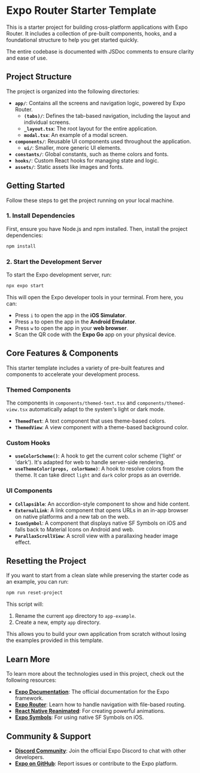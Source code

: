 # Expo Router Starter Template

This is a starter project for building cross-platform applications with Expo Router. It includes a collection of pre-built components, hooks, and a foundational structure to help you get started quickly.

The entire codebase is documented with JSDoc comments to ensure clarity and ease of use.

## Project Structure

The project is organized into the following directories:

- **`app/`**: Contains all the screens and navigation logic, powered by Expo Router.
  - **`(tabs)/`**: Defines the tab-based navigation, including the layout and individual screens.
  - **`_layout.tsx`**: The root layout for the entire application.
  - **`modal.tsx`**: An example of a modal screen.
- **`components/`**: Reusable UI components used throughout the application.
  - **`ui/`**: Smaller, more generic UI elements.
- **`constants/`**: Global constants, such as theme colors and fonts.
- **`hooks/`**: Custom React hooks for managing state and logic.
- **`assets/`**: Static assets like images and fonts.

## Getting Started

Follow these steps to get the project running on your local machine.

### 1. Install Dependencies

First, ensure you have Node.js and npm installed. Then, install the project dependencies:

```bash
npm install
```

### 2. Start the Development Server

To start the Expo development server, run:

```bash
npx expo start
```

This will open the Expo developer tools in your terminal. From here, you can:

- Press `i` to open the app in the **iOS Simulator**.
- Press `a` to open the app in the **Android Emulator**.
- Press `w` to open the app in your **web browser**.
- Scan the QR code with the **Expo Go** app on your physical device.

## Core Features & Components

This starter template includes a variety of pre-built features and components to accelerate your development process.

### Themed Components

The components in `components/themed-text.tsx` and `components/themed-view.tsx` automatically adapt to the system's light or dark mode.

- **`ThemedText`**: A text component that uses theme-based colors.
- **`ThemedView`**: A view component with a theme-based background color.

### Custom Hooks

- **`useColorScheme()`**: A hook to get the current color scheme ('light' or 'dark'). It's adapted for web to handle server-side rendering.
- **`useThemeColor(props, colorName)`**: A hook to resolve colors from the theme. It can take direct `light` and `dark` color props as an override.

### UI Components

- **`Collapsible`**: An accordion-style component to show and hide content.
- **`ExternalLink`**: A link component that opens URLs in an in-app browser on native platforms and a new tab on the web.
- **`IconSymbol`**: A component that displays native SF Symbols on iOS and falls back to Material Icons on Android and web.
- **`ParallaxScrollView`**: A scroll view with a parallaxing header image effect.

## Resetting the Project

If you want to start from a clean slate while preserving the starter code as an example, you can run:

```bash
npm run reset-project
```

This script will:
1. Rename the current `app` directory to `app-example`.
2. Create a new, empty `app` directory.

This allows you to build your own application from scratch without losing the examples provided in this template.

## Learn More

To learn more about the technologies used in this project, check out the following resources:

- **[Expo Documentation](https://docs.expo.dev/)**: The official documentation for the Expo framework.
- **[Expo Router](https://docs.expo.dev/router/introduction/)**: Learn how to handle navigation with file-based routing.
- **[React Native Reanimated](https://docs.swmansion.com/react-native-reanimated/)**: For creating powerful animations.
- **[Expo Symbols](https://docs.expo.dev/versions/latest/sdk/symbols/)**: For using native SF Symbols on iOS.

## Community & Support

- **[Discord Community](https://chat.expo.dev)**: Join the official Expo Discord to chat with other developers.
- **[Expo on GitHub](https://github.com/expo/expo)**: Report issues or contribute to the Expo platform.
